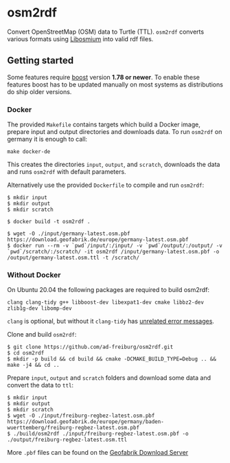 # osm2rdf
Convert OpenStreetMap (OSM) data to Turtle (TTL). `osm2rdf` converts various formats using [Libosmium](https://github.com/osmcode/libosmium) into valid rdf files.

## Getting started

Some features require [boost](https://www.boost.org/) version **1.78 or newer**.
To enable these features boost has to be updated manually on most systems as distributions do ship older versions.

### Docker

The provided `Makefile` contains targets which build a Docker image, prepare input and output directories and downloads data.
To run `osm2rdf` on germany it is enough to call:
```
make docker-de
```
This creates the directories `input`, `output`, and `scratch`, downloads the data and runs `osm2rdf` with default parameters.

Alternatively use the provided `Dockerfile` to compile and run `osm2rdf`:
```
$ mkdir input
$ mkdir output
$ mkdir scratch

$ docker build -t osm2rdf .

$ wget -O ./input/germany-latest.osm.pbf https://download.geofabrik.de/europe/germany-latest.osm.pbf
$ docker run --rm -v `pwd`/input/:/input/ -v `pwd`/output/:/output/ -v `pwd`/scratch/:/scratch/ -it osm2rdf /input/germany-latest.osm.pbf -o /output/germany-latest.osm.ttl -t /scratch/
```

### Without Docker

On Ubuntu 20.04 the following packages are required to build osm2rdf:
```
clang clang-tidy g++ libboost-dev libexpat1-dev cmake libbz2-dev zlib1g-dev libomp-dev
```
`clang` is optional, but without it `clang-tidy` has [unrelated error messages](https://stackoverflow.com/a/52728225).

Clone and build `osm2rdf`:
```
$ git clone https://github.com/ad-freiburg/osm2rdf.git
$ cd osm2rdf
$ mkdir -p build && cd build && cmake -DCMAKE_BUILD_TYPE=Debug .. && make -j4 && cd ..
```
Prepare `input`, `output` and `scratch` folders and download some data and convert the data to `ttl`:
```
$ mkdir input
$ mkdir output
$ mkdir scratch
$ wget -O ./input/freiburg-regbez-latest.osm.pbf https://download.geofabrik.de/europe/germany/baden-wuerttemberg/freiburg-regbez-latest.osm.pbf
$ ./build/osm2rdf ./input/freiburg-regbez-latest.osm.pbf -o ./output/freiburg-regbez-latest.osm.ttl
```

More `.pbf` files can be found on the [Geofabrik Download Server](https://download.geofabrik.de/index.html)
